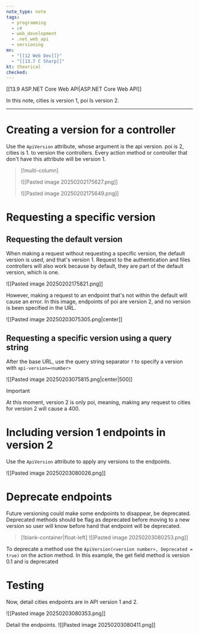 ```yaml
---
note_type: note
tags:
  - programming
  - c#
  - web_development
  - .net_web_api
  - versioning
mn:
  - "[[12 Web Dev]]}"
  - "[[13.7 C Sharp]]"
kt: theorical
checked:
---
```

[[13.9 ASP.NET Core Web API|ASP.NET Core Web API]]

In this note, cities is version 1, poi Is version 2. 

---
# Creating a version for a controller
Use the `ApiVersion` attribute, whose argument is the api version. poi is 2, cities is 1.  to version the controllers. Every action method or controller that don't have this attribute will be version 1. 

>[!multi-column]
>
>![[Pasted image 20250202175627.png]]
>
>![[Pasted image 20250202175649.png]]

# Requesting a specific version
## Requesting the default version 
When making a request without requesting a specific version, the default version is used, and that's version 1. Request to the authentication and files controllers will also work because by default, they are part of the default version, which is one. 

![[Pasted image 20250202175821.png]]

However, making a request to an endpoint that's not within the default will cause an error. In this image, endpoints of poi are version 2, and no version is been specified in the URL. 

![[Pasted image 20250203075305.png|center]]

## Requesting a specific version using a query string
After the base URL, use the query string separator `?` to specify a version with `api-version=<number>`

![[Pasted image 20250203075815.png|center|500]]


>[!important]
>At this moment, version 2 is only poi, meaning, making any request to cities for version 2 will cause a 400.

# Including version 1 endpoints in version 2
Use the `ApiVersion` attribute to apply any versions to the endpoints.

![[Pasted image 20250203080026.png]]

# Deprecate endpoints
Future versioning could make some endpoints to disappear, be deprecated. Deprecated methods should be flag as deprecated before moving to a new version so user will know before hand that endpoint will be deprecated. 
>[!blank-container|float-left]
![[Pasted image 20250203080253.png]]

To deprecate a method use the `ApiVersion(<version number>, Deprecated = true)` on the action method. In this example, the get field method is version 0.1 and is deprecated
# Testing
Now, detail cities endpoints are in API version 1 and 2. 

![[Pasted image 20250203080353.png]]

Detail the endpoints. 
![[Pasted image 20250203080411.png]]
